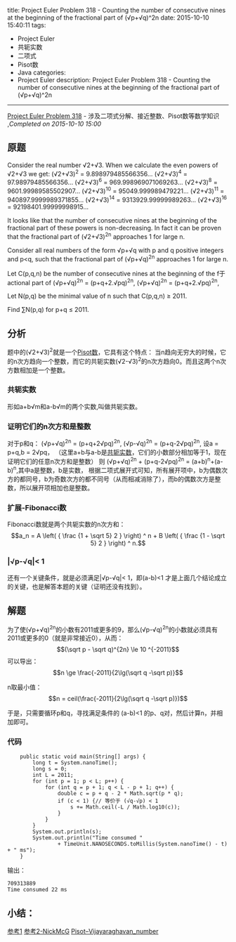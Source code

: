 title: Project Euler Problem 318 - Counting the number of consecutive nines at the beginning of the fractional part of (√p+√q)^2n
date: 2015-10-10 15:40:11
tags:
- Project Euler
- 共轭实数
- 二项式
- Pisot数
- Java
categories:
- Project Euler
description:  Project Euler Problem 318 - Counting the number of consecutive nines at the beginning of the fractional part of (√p+√q)^2n
---
[Project Euler Problem 318](https://projecteuler.net/problem=318) - 涉及二项式分解、接近整数、Pisot数等数学知识 ,*Completed on 2015-10-10  15:00*
<!--more-->
## 原题
Consider the real number √2+√3.
When we calculate the even powers of √2+√3 we get:
(√2+√3)<sup>2</sup> = 9.898979485566356...
(√2+√3)<sup>4</sup> = 97.98979485566356...
(√2+√3)<sup>6</sup> = 969.998969071069263...
(√2+√3)<sup>8</sup> = 9601.99989585502907...
(√2+√3)<sup>10</sup> = 95049.999989479221...
(√2+√3)<sup>11</sup> = 940897.9999989371855...
(√2+√3)<sup>14</sup> = 9313929.99999989263...
(√2+√3)<sup>16</sup> = 92198401.99999998915...

It looks like that the number of consecutive nines at the beginning of the fractional part of these powers is non-decreasing.
In fact it can be proven that the fractional part of (√2+√3)<sup>2n</sup> approaches 1 for large n.

Consider all real numbers of the form √p+√q with p and q positive integers and p&lt;q, such that the fractional part of (√p+√q)<sup>2n</sup> approaches 1 for large n.

Let C(p,q,n) be the number of consecutive nines at the beginning of the f于actional part of 
(√p+√q)<sup>2n</sup> = (p+q+2.√pq)<sup>2n</sup>,
(√p+√q)<sup>2n</sup> = (p+q+2.√pq)<sup>2n</sup>,

Let N(p,q) be the minimal value of n such that C(p,q,n) ≥ 2011.

Find ∑N(p,q) for p+q ≤ 2011.

## 分析
题中的(√2+√3)<sup>2</sup>就是一个[Pisot数](https://en.wikipedia.org/wiki/Pisot%E2%80%93Vijayaraghavan_number)，它具有这个特点：
当n趋向无穷大的时候，它的n次方趋向一个整数，而它的共轭实数(√2-√3)<sup>2</sup>的n次方趋向0。而且这两个n次方数相加是一个整数。
### <a name="conjugates"></a> 共轭实数
形如a+b√m和a-b√m的两个实数,叫做共轭实数。


### 证明它们的n次方和是整数
对于p和q：
(√p+√q)<sup>2n</sup> = (p+q+2√pq)<sup>2n</sup>,
(√p-√q)<sup>2n</sup> = (p+q-2√pq)<sup>2n</sup>,
设a = p+q,b = 2√pq，
（这里a+b与a-b是[共轭实数](#conjugates)，它们的小数部分相加等于1，现在证明它们的任意n次方和是整数）
则
(√p+√q)<sup>2n</sup> + (p+q-2√pq)<sup>2n</sup> = (a+b)<sup>n</sup>+(a-b)<sup>n</sup>,其中a是整数，b是实数，
根据二项式展开式可知，所有展开项中，b为偶数次方的都同号，b为奇数次方的都不同号（从而相减消除了），而b的偶数次方是整数，所以展开项相加也是整数。

### 扩展-Fibonacci数
Fibonacci数就是两个共轭实数的n次方和：
$$a_n = A \left(  { \frac {1 + \sqrt 5} 2 } \right) ^ n + B \left( { \frac {1 - \sqrt 5} 2 } \right) ^ n.$$

### |√p-√q|< 1
还有一个关键条件，就是必须满足|√p-√q|< 1，即(a-b)<1 才是上面几个结论成立的关键，也是解答本题的关键（证明还没有找到）。

## 解题
为了使(√p+√q)<sup>2n</sup>的小数有2011或更多的9，那么(√p-√q)<sup>2n</sup>的小数就必须具有2011或更多的0（就是非常接近0），从而：
$$(\sqrt p - \sqrt q)^{2n}  \le 10 ^{-2011}$$
可以导出：
$$n \ge \frac{-2011}{2\lg(\sqrt q -\sqrt p)}$$

n取最小值：
$$n = ceil(\frac{-2011}{2\lg(\sqrt q -\sqrt p)})$$

于是，只需要循环p和q，寻找满足条件的 (a-b)<1 的p、q对，然后计算n，并相加即可。

### 代码
```
    public static void main(String[] args) {
        long t = System.nanoTime();
        long s = 0;
        int L = 2011;
        for (int p = 1; p < L; p++) {
            for (int q = p + 1; q < L - p + 1; q++) {
                double c = p + q - 2 * Math.sqrt(p * q);
                if (c < 1) {// 等价于 (√q-√p) < 1
                    s += Math.ceil(-L / Math.log10(c));
                }
            }
        }
        System.out.println(s);
        System.out.println("Time consumed "
                + TimeUnit.NANOSECONDS.toMillis(System.nanoTime() - t) + " ms");
    }
```
输出：
```
709313889
Time consumed 22 ms
```

## 小结：

[参考1](http://blog.dreamshire.com/project-euler-318-solution/)
[参考2-NickMcG](https://projecteuler.net/thread=318)
[Pisot–Vijayaraghavan_number](https://en.wikipedia.org/wiki/Pisot%E2%80%93Vijayaraghavan_number) 